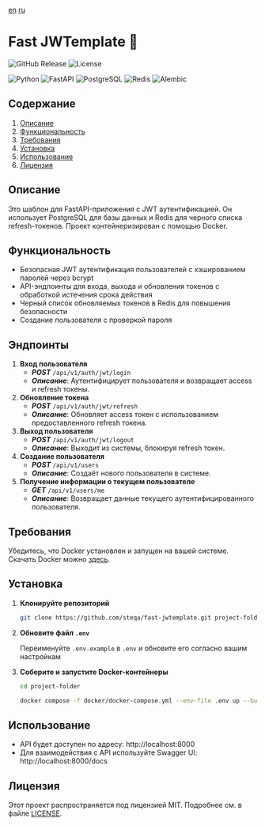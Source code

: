 [en](../README.md) [ru](README.ru.md)

# Fast JWTemplate :rocket:

![GitHub Release](https://img.shields.io/github/v/release/steqa/fast-jwtemplate) ![License](https://img.shields.io/badge/license-MIT-green)

![Python](https://img.shields.io/badge/Python-3.13-blue?style=flat&logo=python&logoColor=white) ![FastAPI](https://img.shields.io/badge/FastAPI-009688?style=flat&logo=fastapi&logoColor=white) ![PostgreSQL](https://img.shields.io/badge/PostgreSQL-336791?style=flat&logo=postgresql&logoColor=white) ![Redis](https://img.shields.io/badge/Redis-D02C2A?style=flat&logo=redis&logoColor=white) ![Alembic](https://img.shields.io/badge/Alembic-b57414?style=flat&logo=python&logoColor=white)

## Содержание
1. [Описание](#описание)
2. [Функциональность](#функциональность)
3. [Требования](#требования)
4. [Установка](#установка)
5. [Использование](#использование)
6. [Лицензия](#лицензия)
## Описание

Это шаблон для FastAPI-приложения с JWT аутентификацией. Он использует PostgreSQL для базы данных и Redis для черного списка refresh-токенов. Проект контейнеризирован с помощью Docker.

## Функциональность

- Безопасная JWT аутентификация пользователей с хэшированием паролей через bcrypt
- API-эндпоинты для входа, выхода и обновления токенов с обработкой истечения срока действия
- Черный список обновляемых токенов в Redis для повышения безопасности
- Создание пользователя с проверкой пароля

## Эндпоинты

1. **Вход пользователя**
	- _**POST**_ `/api/v1/auth/jwt/login`
	- _**Описание**_: Аутентифицирует пользователя и возвращает access и refresh токены.
2. **Обновление токена**
	- _**POST**_ `/api/v1/auth/jwt/refresh`
	- _**Описание**_: Обновляет access токен с использованием предоставленного refresh токена.
3. **Выход пользователя**
	- _**POST**_ `/api/v1/auth/jwt/logout`
	- _**Описание**_: Выходит из системы, блокируя refresh токен.
4. **Создание пользователя**
	- _**POST**_ `/api/v1/users`
	- _**Описание**_: Создаёт нового пользователя в системе.
5. **Получение информации о текущем пользователе**
	- _**GET**_ `/api/v1/users/me`
	- _**Описание**_: Возвращает данные текущего аутентифицированного пользователя.

## Требования

Убедитесь, что Docker установлен и запущен на вашей системе. Скачать Docker можно [здесь](https://www.docker.com/get-started).

## Установка

1. **Клонируйте репозиторий**

	```bash
	git clone https://github.com/steqa/fast-jwtemplate.git project-folder
	```

2. **Обновите файл `.env`**

	Переименуйте `.env.example` в `.env` и обновите его согласно вашим настройкам

3. **Соберите и запустите Docker-контейнеры**

	```bash
	cd project-folder
	```
	```bash
	docker compose -f docker/docker-compose.yml --env-file .env up --build
	```

## Использование
- API будет доступен по адресу: http://localhost:8000
- Для взаимодействия с API используйте Swagger UI: http://localhost:8000/docs

## Лицензия
Этот проект распространяется под лицензией MIT. Подробнее см. в файле [LICENSE](LICENSE).
